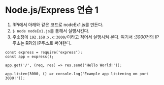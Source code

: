 Node.js/Express 연습 1
=======================

1. RPi에서 아래와 같은 코드로 nodeEx1.js를 만든다.
2. `$ node nodeEx1.js`를 통해서 실행시킨다.
3. 주소창에 `192.168.x.x:3000/`이라고 적어서 실행시켜 본다. 여기서 *:3000*전의 IP주소는 RPi의 IP주소로 써야한다.

~~~
const express = require('express');
const app = express();

app.get('/', (req, res) => res.send('Hello World!'));

app.listen(3000, () => console.log('Example app listening on port 3000!'));
~~~
